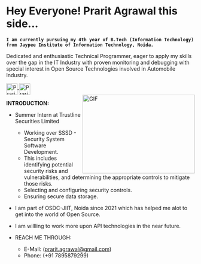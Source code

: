 # Hey Everyone! Prarit Agrawal this side...

**`I am currently pursuing my 4th year of B.Tech (Information Technology) from Jaypee Institute of Information Technology, Noida.`**

Dedicated and enthusiastic Technical Programmer, eager to apply my skills over the gap in the IT Industry with proven monitoring and debugging with special interest in Open Source Technologies involved in Automobile Industry.

<a href="https://www.linkedin.com/in/prarit-agrawal-8038991b7/" target="_blank">
  <img align="middle" alt="Prarit's LinkdeIN" width="30px" src="https://cdn.jsdelivr.net/npm/simple-icons@v3/icons/linkedin.svg" />
</a>
<a href="https://twitter.com/Tranquil_ou" target="_blank">
  <img align="middle" alt="Prarit's Twitter" width="30px" src="https://cdn.jsdelivr.net/npm/simple-icons@3.2.0/icons/twitter.svg" />
</a>

<br/>

<img align="right" height="210" width="300" alt="GIF" src="https://media.tenor.com/NOYF3f82b_gAAAAC/programmer.gif" />

**INTRODUCTION:**

- Summer Intern at Trustline Securities Limited
  - Working over SSSD - Security System Software Development.
  - This includes identifying potential security risks and vulnerabilities,
    and determining the appropriate controls to mitigate those risks.
  - Selecting and configuring security controls.
  - Ensuring secure data storage.


- I am part of OSDC-JIIT, Noida since 2021 which has helped me alot to get into the world of Open Source. 
- I am willling to work more upon API technologies in the near future.

- REACH ME THROUGH: 
  - E-Mail: (prarit.agrawal@gmail.com)
  - Phone: (+91 7895879299)

